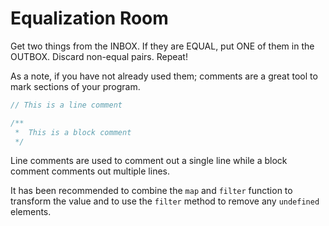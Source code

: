 # Equalization Room

Get two things from the INBOX. If they are EQUAL, put ONE of them in the OUTBOX. Discard non-equal pairs. Repeat! 

As a note, if you have not already used them; comments are a great tool to mark sections of 
your program. 

```js
// This is a line comment 

/**
 *  This is a block comment 
 */
```

Line comments are used to comment out a single line while a block comment 
comments out multiple lines. 

It has been recommended to combine the `map` and `filter` function to transform the value and
to use the `filter` method to remove any `undefined` elements. 
